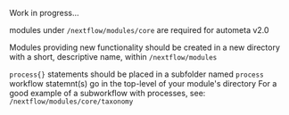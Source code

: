 Work in progress...


modules under `/nextflow/modules/core` are required for autometa v2.0

Modules providing new functionality should be created in a new directory with a short, descriptive name, within `/nextflow/modules`

`process{}` statements should be placed in a subfolder named `process`
workflow statemnt(s) go in the top-level of your module's directory
For a good example of a subworkflow with processes, see: `/nextflow/modules/core/taxonomy`

